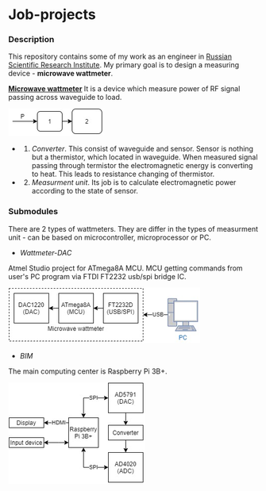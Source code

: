 # Job-projects
### Description

This repository contains some of my work as an engineer in [Russian Scientific Research Institute](https://www.vniiftri.ru/). My primary goal is to design a measuring device - **microwave wattmeter**.
 
 [**Microwave wattmeter**](https://drive.google.com/file/d/1DkEJPY_jXihFlMOo3NosO_gAjYZUhH1n/view?usp=sharing)
 It is a device which measure power of RF signal passing across waveguide to load.
 
 ![Wattmeter general functional block scheme](img/wattmeter.jpg)
 * 1. *Converter*. 
 This consist of waveguide and sensor. Sensor is nothing but a thermistor, which located in waveguide. When measured signal passing through termistor the electromagnetic energy is converting to heat. This leads to  resistance changing of thermistor. 
  * 2. *Measurment unit*. 
  Its job is to calculate electromagnetic power according to the state of sensor.
 ### Submodules

 There are 2 types of wattmeters. They are differ in the types of measurment unit - can be based on microcontroller, microprocessor or PC.  

 * *Wattmeter-DAC*

 Atmel Studio project for ATmega8A MCU. MCU getting commands from user's PC program via FTDI FT2232 usb/spi bridge IC.

 ![Wattmeter_PC](img/Wattmeter_DAC.jpg)

 * *BIM*

 The main computing center is Raspberry Pi 3B+.

 ![Wattmeter_RPi](img/Wattmeter_RPi.jpg) 
